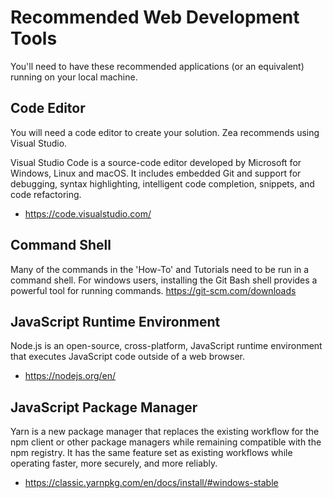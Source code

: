 # Recommended Web Development Tools
You'll need to have these recommended applications (or an equivalent) running on your local machine.

## Code Editor
You will need a code editor to create your solution. Zea recommends using Visual Studio.

Visual Studio Code is a source-code editor developed by Microsoft for Windows, Linux and macOS. It includes embedded Git and support for debugging, syntax highlighting, intelligent code completion, snippets, and code refactoring.
* https://code.visualstudio.com/


## Command Shell
Many of the commands in the 'How-To' and Tutorials need to be run in a command shell. For windows users, installing the Git Bash shell provides a powerful tool for running commands.
https://git-scm.com/downloads

<!-- 
## Code Version-Control System
You will need a version-controlled environment for your development. You will also need to run Git Bash to locally host previews of your web development projects.

Git is a distributed version-control system for tracking changes in source code during software development.
* -->
<!-- 
## Cloud Hosting
GitHub provides hosting for software development version control using Git.
* https://desktop.github.com/ -->

## JavaScript Runtime Environment
Node.js is an open-source, cross-platform, JavaScript runtime environment that executes JavaScript code outside of a web browser.
* https://nodejs.org/en/

## JavaScript Package Manager
Yarn is a new package manager that replaces the existing workflow for the npm client or other package managers while remaining compatible with the npm registry. It has the same feature set as existing workflows while operating faster, more securely, and more reliably.
* https://classic.yarnpkg.com/en/docs/install/#windows-stable


